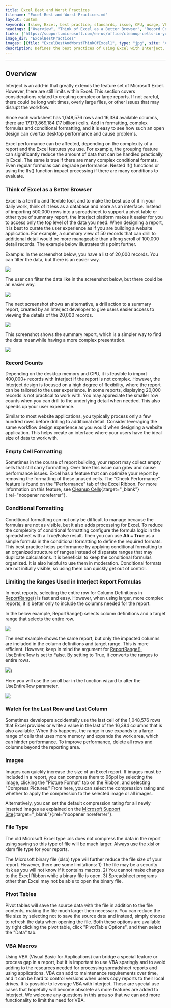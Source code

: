 ```yaml
---
title: Excel Best and Worst Practices
filename: "Excel-Best-and-Worst-Practices.md"
layout: custom
keywords: [slow, Excel, best practice, standards, issue, CPU, usage, VBA]
headings: ["Overview", "Think of Excel as a Better Browser", "Record Counts", "Empty Cell Formatting", "Conditional Formatting", "Limiting the Ranges Used in Interject Report Formulas", "Watch for the Last Row and Last Column", "Images", "File Type", "Pivot Tables", "VBA Macros"]
links: ["https://support.microsoft.com/en-us/office/cleanup-cells-in-your-workbook-edcc579f-b82f-495b-8d31-e786cd11717b", "/wIndex/ReportRange.html", "/wIndex/ReportRange.html", "https://support.microsoft.com/en-us/office/change-the-default-resolution-for-inserting-pictures-in-office-f4aca5b4-6332-48c6-9488-bf5e0094a7d2#ID0EBF=Windows"]
image_dir: "ExcelBestPractices"
images: [{file: "ExcelBestAndWorstThinkOfExcel1", type: "jpg", site: "Addin", cat: "Report", sub: "", report: "Customer Aging Summary", ribbon: "", config: ""}, {file: "ExcelBestAndWorstThinkOfExcel2", type: "jpg", site: "Addin", cat: "Report", sub: "", report: "Customer Aging Summary", ribbon: "", config: ""}, {file: "ExcelBestAndWorstThinkOfExcel3", type: "jpg", site: "Addin", cat: "Data Drill", sub: "", report: "Customer Aging Summary", ribbon: "Simple", config: ""}, {file: "ExcelBestAndWorstThinkOfExcel4", type: "jpg", site: "Addin", cat: "Report", sub: "", report: "Customer Aging Detail", ribbon: "", config: ""}, {file: "ExceBestAndWorstPractices1", type: "jpg", site: "Excel", cat: "Function Wizard", sub: "", report: "Customer Aging Summary", ribbon: "", config: "Yes"}, {file: "ExceBestAndWorstPractices2", type: "jpg", site: "Excel", cat: "Function Wizard", sub: "", report: "Customer Aging Summary", ribbon: "", config: "Yes"}, {file: "ExcelBestAndWorstLimitingRange2Redo", type: "jpg", site: "Excel", cat: "Function Wizard", sub: "", report: "Customer Aging Summary", ribbon: "", config: ""}]
description: Defines the best practices of using Excel with Interject.
---
```

* * *

## Overview

Interject is an add-in that greatly extends the feature set of Microsoft Excel. However, there are still limits within Excel. This section covers considerations related to creating complex or large reports. If not careful, there could be long wait times, overly large files, or other issues that may disrupt the workflow.

Since each worksheet has 1,048,576 rows and 16,384 available columns, there are 17,179,869,184 (17 billion) cells. Add in formatting, complex formulas and conditional formatting, and it is easy to see how such an open design can overtax desktop performance and cause problems.

Excel performance can be affected, depending on the complexity of a report and the Excel features you use. For example, the grouping feature can significantly reduce the amount of data that can be handled practically in Excel. The same is true if there are many complex conditional formats. Even regular formulas can degrade performance. Nested If() functions or using the Ifs() function impact processing if there are many conditions to evaluate.

### Think of Excel as a Better Browser

Excel is a terrific and flexible tool, and to make the best use of it in your daily work, think of it less as a database and more as an interface. Instead of importing 500,000 rows into a spreadsheet to support a pivot table or other type of summary report, the Interject platform makes it easier for you to access only the top level of the data you need. When designing a report, it is best to curate the user experience as if you are building a website application. For example, a summary view of 50 records that can drill to additional detail would be more manageable than a long scroll of 100,000 detail records. The example below illustrates this point further.

Example: In the screenshot below, you have a list of 20,000 records. You can filter the data, but there is an easier way.

![](/images/ExcelBestPractices/ExcelBestAndWorstThinkOfExcel1.jpg)
<br>

The user can filter the data like in the screenshot below, but there could be an easier way.

![](/images/ExcelBestPractices/ExcelBestAndWorstThinkOfExcel2.jpg)
<br>

The next screenshot shows an alternative, a drill action to a summary report, created by an Interject developer to give users easier access to viewing the details of the 20,000 records.

![](/images/ExcelBestPractices/ExcelBestAndWorstThinkOfExcel3.jpg)
<br>

This screenshot shows the summary report, which is a simpler way to find the data meanwhile having a more complex presentation.

![](/images/ExcelBestPractices/ExcelBestAndWorstThinkOfExcel4.jpg)
<br>

### Record Counts

Depending on the desktop memory and CPU, it is feasible to import 400,000+ records with Interject if the report is not complex. However, the Interject design is focused on a high degree of flexibility, where the report can be tailored to the user experience. In some reports, displaying 20,000 records is not practical to work with. You may appreciate the smaller row counts when you can drill to the underlying detail when needed. This also speeds up your user experience.

Similar to most website applications, you typically process only a few hundred rows before drilling to additional detail. Consider leveraging the same workflow design experience as you would when designing a website application. This helps create an interface where your users have the ideal size of data to work with.

### Empty Cell Formatting

Sometimes in the course of report building, your report may collect empty cells that still carry formatting. Over time this issue can grow and cause performance issues. Excel has a feature that can optimize your report by removing the formatting of these unused cells. The "Check Performance" feature is found on the "Performance" tab of the Excel Ribbon. For more information on this feature, see [Cleanup Cells](https://support.microsoft.com/en-us/office/cleanup-cells-in-your-workbook-edcc579f-b82f-495b-8d31-e786cd11717b){:target="_blank"}{:rel="noopener noreferrer"}.

### Conditional Formatting

Conditional formatting can not only be difficult to manage because the formulas are not as visible, but it also adds processing for Excel. To reduce the complexity of conditional formatting configure the formula logic in the spreadsheet with a True/False result. Then you can use **A5 = True** as a simple formula in the conditional formatting to define the required formats. This best practice helps performance by applying conditional formatting to an organized structure of ranges instead of disparate ranges that may duplicate calculations. It is beneficial to keep the conditional formulas organized. It is also helpful to use them in moderation. Conditional formats are not initially visible, so using them can quickly get out of control.

### Limiting the Ranges Used in Interject Report Formulas

In most reports, selecting the entire row for Column Definitions in [ReportRange()](/wIndex/ReportRange.html) is fast and easy. However, when using larger, more complex reports, it is better only to include the columns needed for the report.

In the below example, ReportRange() selects column definitions and a target range that selects the entire row.

![](/images/ExcelBestPractices/ExceBestAndWorstPractices1.jpg)
<br>

The next example shows the same report, but only the impacted columns are included in the column definitions and target range. This is more efficient. However, keep in mind the argument for [ReportRange()](/wIndex/ReportRange.html), UseEntireRow is set to False. By setting to True, it converts the ranges to entire rows.

![](/images/ExcelBestPractices/ExceBestAndWorstPractices2.jpg))
<br>

Here you will use the scroll bar in the function wizard to alter the UseEntireRow parameter.

![](/images/ExcelBestPractices/ExcelBestAndWorstLimitingRange2Redo.jpg)
<br>

### Watch for the Last Row and Last Column

Sometimes developers accidentally use the last cell of the 1,048,576 rows that Excel provides or write a value in the last of the 16,384 columns that is also available. When this happens, the range in use expands to a large range of cells that uses more memory and expands the work area, which can hinder performance. To improve performance, delete all rows and columns beyond the reporting area.

### Images

Images can quickly increase the size of an Excel report. If images must be included in a report, you can compress them to 96ppi by selecting the image, clicking the "Picture Format" tab on the Ribbon, and selecting "Compress Pictures." From here, you can select the compression rating and whether to apply the compression to the selected image or all images.

Alternatively, you can set the default compression rating for all newly inserted images as explained on the [Microsoft Support Site](https://support.microsoft.com/en-us/office/change-the-default-resolution-for-inserting-pictures-in-office-f4aca5b4-6332-48c6-9488-bf5e0094a7d2#ID0EBF=Windows){:target="_blank"}{:rel="noopener noreferrer"}.

### File Type

The old Microsoft Excel type .xls does not compress the data in the report using saving so this type of file will be much larger. Always use the xlsl or xlsm file type for your reports.

The Microsoft binary file (xlsb) type will further reduce the file size of your report. However, there are some limitations: 1) The file may be a security risk as you will not know if it contains macros. 2) You cannot make changes to the Excel Ribbon while a binary file is open. 3) Spreadsheet programs other than Excel may not be able to open the binary file.

### Pivot Tables

Pivot tables will save the source data with the file in addition to the file contents, making the file much larger then necessary. You can reduce the file size by selecting not to save the source data and instead, simply choose to refresh the data when opening the file. Both these options are available by right clicking the pivot table, click "PivotTable Options", and then select the "Data" tab.

### VBA Macros

Using VBA (Visual Basic for Applications) can bridge a special feature or process gap in a report, but it is important to use VBA sparingly and to avoid adding to the resources needed for processing spreadsheet reports and using applications. VBA can add to maintenance requirements over time, and it can be hard to control versions when users copy reports to their local drives. It is possible to leverage VBA with Interject. These are special use cases that hopefully will become obsolete as more features are added to Interject. We welcome any questions in this area so that we can add more functionality to limit the need for VBA.
